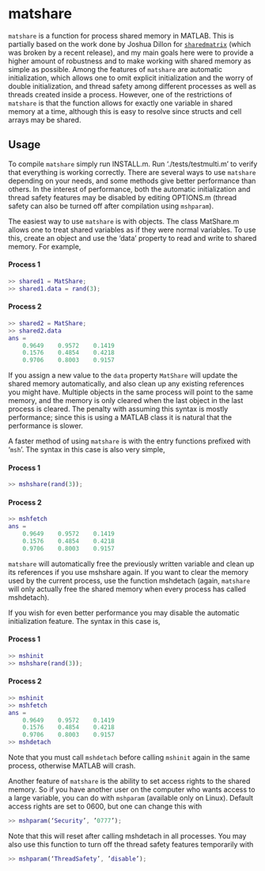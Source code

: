 # matshare
`matshare` is a function for process shared memory in MATLAB. This is partially based on the work done by Joshua Dillon for [`sharedmatrix`](https://www.mathworks.com/matlabcentral/fileexchange/28572-sharedmatrix) (which was broken by a recent release), and my main goals here were to provide a higher amount of robustness and to make working with shared memory as simple as possible. Among the features of `matshare` are automatic initialization, which allows one to omit explicit initialization and the worry of double initialization, and thread safety among different processes as well as threads created inside a process. However, one of the restrictions of `matshare` is that the function allows for exactly one variable in shared memory at a time, although this is easy to resolve since structs and cell arrays may be shared.

## Usage
To compile `matshare` simply run INSTALL.m. Run ‘./tests/testmulti.m’ to verify that everything is working correctly. There are several ways to use `matshare` depending on your needs, and some methods give better performance than others. In the interest of performance, both the automatic initialization and thread safety features may be disabled by editing OPTIONS.m (thread safety can also be turned off after compilation using `mshparam`).


 The easiest way to use `matshare` is with objects. The class MatShare.m allows one to treat shared variables as if they were normal variables. To use this, create an object and use the ‘data’ property to read and write to shared memory. For example,

#### Process 1
```matlab
>> shared1 = MatShare;
>> shared1.data = rand(3);
```
#### Process 2
```matlab
>> shared2 = MatShare;
>> shared2.data
ans =
    0.9649    0.9572    0.1419
    0.1576    0.4854    0.4218
    0.9706    0.8003    0.9157
```

If you assign a new value to the `data` property `MatShare` will update the shared memory automatically, and also clean up any existing references you might have. Multiple objects in the same process will point to the same memory, and the memory is only cleared when the last object in the last process is cleared. The penalty with assuming this syntax is mostly performance; since this is using a  MATLAB class it is natural that the performance is slower.


A faster method of using `matshare` is with the entry functions prefixed with ‘`msh`’. The syntax in this case is also very simple, 

#### Process 1
```matlab
>> mshshare(rand(3));
```
#### Process 2
```matlab
>> mshfetch
ans =
    0.9649    0.9572    0.1419
    0.1576    0.4854    0.4218
    0.9706    0.8003    0.9157
```

`matshare` will automatically free the previously written variable and clean up its references if you use mshshare again. If you want to clear the memory used by the current process, use the function mshdetach (again, `matshare` will only actually free the shared memory when every process has called mshdetach).


If you wish for even better performance you may disable the automatic initialization feature. The syntax in this case is, 

#### Process 1
```matlab
>> mshinit
>> mshshare(rand(3));
```
#### Process 2
```matlab
>> mshinit
>> mshfetch
ans =
    0.9649    0.9572    0.1419
    0.1576    0.4854    0.4218
    0.9706    0.8003    0.9157
>> mshdetach
```
Note that you must call `mshdetach` before calling `mshinit` again in the same process, otherwise MATLAB will crash.


Another feature of `matshare` is the ability to set access rights to the shared memory. So if you have another user on the computer who wants access to a large variable, you can do with `mshparam` (available only on Linux). Default access rights are set to 0600, but one can change this with 
```matlab
>> mshparam(‘Security’, ’0777’);
```
Note that this will reset after calling mshdetach in all processes. You may also use this function to turn off the thread safety features temporarily with 
```matlab
>> mshparam(‘ThreadSafety’, ’disable’);
```